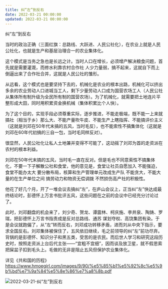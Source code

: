 ```yaml
---
title: 纠“左”到反右
date: 2022-03-21 00:00:00
updated: 2022-03-21 00:00:00
---
```


纠“左”到反右

当时的政治正确（三面红旗：总路线、大跃进、人民公社化），在农业上就是人民公社化，也就是生产和基层治理合一的农业集体化。

这个模式是当务之急也是长远之计。当时人口在增长，必须增产解决粮食问题，首先就是需要灌溉，而修水利靠农村合作社 人少力量弱，搞不起来，这就自下而上倒逼出来了合作社合并，这就是人民公社的雏形。

从远看，这个模式也是要坚持下去的，机械化是农业的根本出路，机械化可以挤出多余的农业劳动人口进城当工人，剩下少量劳动人口成为国营农场工人（人民公社从集体所有制升级为全民所有制的国营农场）。为了机械化，就需要把土地连片平整形成大田，同时用积累资金换机械（集体积累比个人快）。

为了这个目的，实现手段必须尊重实际，逐步推进，不能走极端，既不能一上来就搞社（相当于乡）那么大、不能产量吹牛皮、不能生产上瞎指挥、不能搞评价主义（这就是刘邓在50年代末搞的五风，当时毛反），也不能索性不搞集体化（这就是刘邓在60年代初搞的三自一包，当时毛同样反对）。

很显然，人民公社化让私人土地兼并变得不可能了，这动摇了刘邓为首的走资派在农村的根本利益。

刘邓在50年代末搞的五风，当时毛一直在反对。但是毛也不同意索性不搞集体化，不要一下子解散公社和食堂，他的意见是，食堂让社员自愿加入 不能强迫，食堂不能办太大 要分散布局，核算和生产管理单元改成生产队 不能贪大，不能大量的在生产单位之间 搞劳动力和物资无偿调拨 不然损伤高产社的积极性。

他花了好几个月，开了一堆会议去搞纠“左”，在庐山会议上，正当纠“左”快达成最终结论时，彭德怀上万言书批评五风，这些问题在之前的会议中已经充分讨论过了。

此时，刘邓翻盘的机会来了，刘少奇、贺龙、谭震林、柯庆施、李井泉、陶铸、罗瑞，把彭德怀上万言书指责成是反对总路线、通苏 谋划夺权、高饶集团有染。于是会议就跑偏了，从“左”转而反右，刘邓成功转移矛盾，进而刘从中央下指示，要求全国反右。刘邓集体被保住了，五风依旧继续，毛之前领导的纠“左”前功尽弃。背锅的是彭德怀、知识分子和黑五类，受苦的是农民。而后世人学习和研究这段历史时，按照走资派上台后代主张——“宜粗不宜细”，因而谈及放卫星，就不假思索把屎盆子扣到毛头上。毛做的无非是阻止五风但保护农业集体化。

详见《共和国的历程》https://www.hmoegirl.com/images/9/90/%e5%85%b1%e5%92%8c%e5%9b%bd%e7%9a%84%e5%8e%86%e7%a8%8b.pdf

![2022-03-21-纠“左”到反右](assets/2022-03-21-纠“左”到反右.jpeg)

